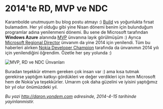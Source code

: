 # 2014'te RD, MVP ve NDC 

Karambolde unutmuşum bu blog postu atmayı :)
[Build](http://daron.yondem.com/tr/search/Build%202014) vs yoğunlukta
fırsat bulamadım. Her yıl olduğu gibi yine Nisan dönemi benim için
bulunduğum programlar adına yenilenmeni dönemi. Bu sene de Microsoft
tarafından **Windows Azure** alanında
[MVP](http://mvp.microsoft.com/en-us/mvp/Daron%20Yondem-4015692)
ünvanına layık görülmüşüm :) Ayrıca [Microsoft Regional
Director](http://msrd.io/) ünvanım da yine 2014 için yenilendi. Tüm bu
haberleri alırken [Nokia Developer
Champion](http://developer.nokia.com/community/champions/meet-the-champions)
tarafında da ünvanımın 2014 yılı için yenilendiğini öğrendim. Özetle her
şey yolunda :)

![MVP, RD ve NDC
Ünvanları](../media/2014_te_RD_MVP_ve_NDC/unvanlar.gif)

Buradan teşekkür etmem gereken çok insan var :) ama kısa tutmak
gerekirse yaptığım katkıyı gördükleri ve değer verdikleri için hem
Microsoft hem de Nokia'ya teşekkürler. Umarım çok daha güzelini ve
iyisini yaptığımız bir yıl olur önümüzdeki yıl.


*Bu yazi http://daron.yondem.com adresinde, 2014-4-15 tarihinde yayinlanmistir.*